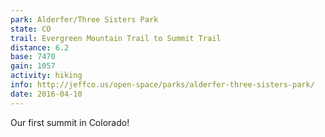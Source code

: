 ```yaml
---
park: Alderfer/Three Sisters Park
state: CO
trail: Evergreen Mountain Trail to Summit Trail
distance: 6.2
base: 7470
gain: 1057
activity: hiking
info: http://jeffco.us/open-space/parks/alderfer-three-sisters-park/
date: 2016-04-10
---
```

Our first summit in Colorado!
